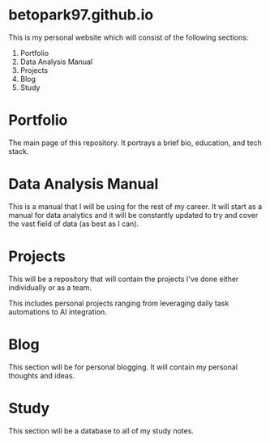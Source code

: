 # betopark97.github.io

This is my personal website which will consist of the following sections:

1. Portfolio
2. Data Analysis Manual
3. Projects
4. Blog
5. Study

# Portfolio
The main page of this repository. It portrays a brief bio, education, and tech stack.

# Data Analysis Manual
This is a manual that I will be using for the rest of my career. It will start as a manual for data analytics and it will be constantly updated to try and cover the vast field of data (as best as I can).

# Projects
This will be a repository that will contain the projects I've done either individually or as a team.  

This includes personal projects ranging from leveraging daily task automations to AI integration.

# Blog
This section will be for personal blogging. It will contain my personal thoughts and ideas.

# Study
This section will be a database to all of my study notes.